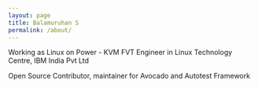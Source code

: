 ```yaml
---
layout: page
title: Balamuruhan S
permalink: /about/
---
```


Working as Linux on Power - KVM FVT Engineer in Linux Technology Centre, IBM India Pvt Ltd

Open Source Contributor, maintainer for Avocado and Autotest Framework
